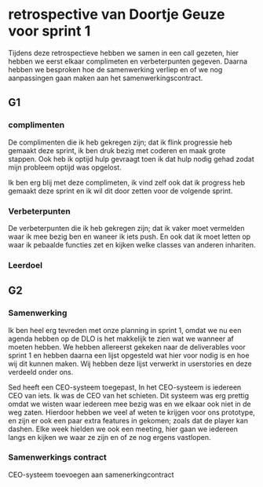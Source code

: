 # retrospective van Doortje Geuze voor sprint 1

Tijdens deze retrospectieve hebben we samen in een call gezeten, hier hebben we eerst elkaar complimeten en verbeterpunten gegeven. Daarna hebben we besproken hoe de samenwerking verliep en of we nog aanpassingen gaan maken aan het samenwerkingscontract.

## G1

### complimenten
De complimenten die ik heb gekregen zijn; dat ik flink progressie heb gemaakt deze sprint, ik ben druk bezig met coderen en maak grote stappen. Ook heb ik optijd hulp gevraagt toen ik dat hulp nodig gehad zodat mijn probleem optijd was opgelost.

Ik ben erg blij met deze complimeten, ik vind zelf ook dat ik progress heb gemaakt deze sprint en ik wil dit door zetten voor de volgende sprint.

### Verbeterpunten
De verbeterpunten die ik heb gekregen zijn; dat ik vaker moet vermelden waar ik mee bezig ben en waneer ik iets push. En ook dat ik moet letten op waar ik pebaalde functies zet en kijken welke classes van anderen inhariten. 



### Leerdoel


## G2

### Samenwerking
Ik ben heel erg tevreden met onze planning in sprint 1, omdat we nu een agenda hebben op de DLO is het makkelijk te zien wat we wanneer af moeten hebben. We hebben allereerst gekeken naar de deliverables voor sprint 1 en hebben daarna een lijst opgesteld wat hier voor nodig is en hoe wij dit kunnen maken. Wij hebben deze lijst verwerkt in userstories en deze verdeeld onder ons. 

Sed heeft een CEO-systeem toegepast, In het CEO-systeem is iedereen CEO van iets. Ik was de CEO van het schieten. Dit systeem was erg prettig omdat we wisten waar iedereen mee bezig was en we elkaar ook niet in de weg zaten. Hierdoor hebben we veel af weten te krijgen voor ons prototype, en zijn er ook een paar extra features in gekomen; zoals dat de player kan dashen. Elke week hielden we ook een meeting, hier gaan we iedereen langs en kijken we waar ze zijn en of ze nog ergens vastlopen.

### Samenwerkings contract
CEO-systeem toevoegen aan samenerkingcontract
